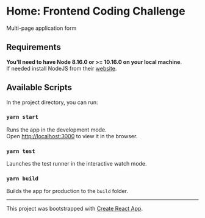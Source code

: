 # Home: Frontend Coding Challenge

Multi-page application form

## Requirements

**You’ll need to have Node 8.16.0 or >= 10.16.0 on your local machine**.<br>
If needed install NodeJS from their [website](https://nodejs.org/en/).

## Available Scripts

In the project directory, you can run:

### `yarn start`

Runs the app in the development mode.<br />
Open [http://localhost:3000](http://localhost:3000) to view it in the browser.

### `yarn test`

Launches the test runner in the interactive watch mode.

### `yarn build`

Builds the app for production to the `build` folder.

---

This project was bootstrapped with [Create React App](https://github.com/facebook/create-react-app).
